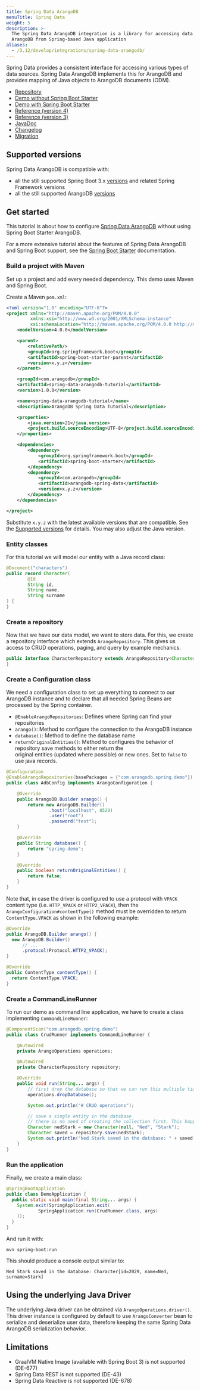 ```yaml
---
title: Spring Data ArangoDB
menuTitle: Spring Data
weight: 5
description: >-
  The Spring Data ArangoDB integration is a library for accessing data stored in
  ArangoDB from Spring-based Java application
aliases:
  - /3.12/develop/integrations/spring-data-arangodb/
---
```

Spring Data provides a consistent interface for
accessing various types of data sources. Spring Data ArangoDB implements this
for ArangoDB and provides mapping of Java objects to ArangoDB documents (ODM).

- [Repository](https://github.com/arangodb/spring-data)
- [Demo without Spring Boot Starter](https://github.com/arangodb/spring-data/tree/main/tutorial/src/main/java/com/arangodb/spring/demo)
- [Demo with Spring Boot Starter](https://github.com/arangodb/spring-boot-starter/tree/main/demo)
- [Reference (version 4)](reference-version-4/_index.md)
- [Reference (version 3)](reference-version-3/_index.md)
- [JavaDoc](https://www.javadoc.io/doc/com.arangodb/arangodb-spring-data/latest)
- [Changelog](https://github.com/arangodb/spring-data/blob/master/ChangeLog.md#changelog)
- [Migration](migration/_index.md)

## Supported versions

Spring Data ArangoDB is compatible with:
- all the still supported Spring Boot 3.x [versions](https://spring.io/projects/spring-boot#support)
  and related Spring Framework versions
- all the still supported ArangoDB [versions](https://arangodb.com/subscriptions/end-of-life-notice/)

## Get started

This tutorial is about how to configure [Spring Data ArangoDB](https://github.com/arangodb/spring-data)
without using Spring Boot Starter ArangoDB.

For a more extensive tutorial about the features of Spring Data ArangoDB and
Spring Boot support, see the [Spring Boot Starter](../spring-boot-arangodb.md)
documentation.

### Build a project with Maven

Set up a project and add every needed dependency. This demo uses Maven and
Spring Boot.

Create a Maven `pom.xml`:

```xml
<?xml version="1.0" encoding="UTF-8"?>
<project xmlns="http://maven.apache.org/POM/4.0.0"
         xmlns:xsi="http://www.w3.org/2001/XMLSchema-instance"
         xsi:schemaLocation="http://maven.apache.org/POM/4.0.0 http://maven.apache.org/xsd/maven-4.0.0.xsd">
    <modelVersion>4.0.0</modelVersion>

    <parent>
        <relativePath/>
        <groupId>org.springframework.boot</groupId>
        <artifactId>spring-boot-starter-parent</artifactId>
        <version>x.y.z</version>
    </parent>

    <groupId>com.arangodb</groupId>
    <artifactId>spring-data-arangodb-tutorial</artifactId>
    <version>1.0.0</version>

    <name>spring-data-arangodb-tutorial</name>
    <description>ArangoDB Spring Data Tutorial</description>

    <properties>
        <java.version>21</java.version>
        <project.build.sourceEncoding>UTF-8</project.build.sourceEncoding>
    </properties>

    <dependencies>
        <dependency>
            <groupId>org.springframework.boot</groupId>
            <artifactId>spring-boot-starter</artifactId>
        </dependency>
        <dependency>
            <groupId>com.arangodb</groupId>
            <artifactId>arangodb-spring-data</artifactId>
            <version>x.y.z</version>
        </dependency>
    </dependencies>

</project>
```

Substitute `x.y.z` with the latest available versions that are compatible.
See the [Supported versions](#supported-versions) for details.
You may also adjust the Java version.

### Entity classes

For this tutorial we will model our entity with a Java record class:

```java
@Document("characters")
public record Character(
        @Id
        String id,
        String name,
        String surname
) {
}
```

### Create a repository

Now that we have our data model, we want to store data. For this, we create a repository interface which
extends `ArangoRepository`. This gives us access to CRUD operations, paging, and query by example mechanics.

```java
public interface CharacterRepository extends ArangoRepository<Character, String> {
}
```

### Create a Configuration class

We need a configuration class to set up everything to connect to our ArangoDB instance and to declare that all
needed Spring Beans are processed by the Spring container.

- `@EnableArangoRepositories`: Defines where Spring can find your repositories
- `arango()`: Method to configure the connection to the ArangoDB instance
- `database()`: Method to define the database name
- `returnOriginalEntities()`: Method to configures the behavior of repository save methods to either return the  
  original entities (updated where possible) or new ones. Set to `false` to use java records.

```java
@Configuration
@EnableArangoRepositories(basePackages = {"com.arangodb.spring.demo"})
public class AdbConfig implements ArangoConfiguration {

    @Override
    public ArangoDB.Builder arango() {
        return new ArangoDB.Builder()
                .host("localhost", 8529)
                .user("root")
                .password("test");
    }

    @Override
    public String database() {
        return "spring-demo";
    }

    @Override
    public boolean returnOriginalEntities() {
        return false;
    }
}
```

Note that, in case the driver is configured to use a protocol with `VPACK`
content type (i.e. `HTTP_VPACK` or `HTTP2_VPACK`), then the
`ArangoConfiguration#contentType()` method must be overridden to return
`ContentType.VPACK` as shown in the following example:

```java
@Override
public ArangoDB.Builder arango() {
  new ArangoDB.Builder()
      // ...    
      .protocol(Protocol.HTTP2_VPACK);
}

@Override
public ContentType contentType() {
  return ContentType.VPACK;
}
```

### Create a CommandLineRunner

To run our demo as command line application, we have to create a class implementing `CommandLineRunner`:

```java
@ComponentScan("com.arangodb.spring.demo")
public class CrudRunner implements CommandLineRunner {

    @Autowired
    private ArangoOperations operations;

    @Autowired
    private CharacterRepository repository;

    @Override
    public void run(String... args) {
        // first drop the database so that we can run this multiple times with the same dataset
        operations.dropDatabase();

        System.out.println("# CRUD operations");

        // save a single entity in the database
        // there is no need of creating the collection first. This happen automatically
        Character nedStark = new Character(null, "Ned", "Stark");
        Character saved = repository.save(nedStark);
        System.out.println("Ned Stark saved in the database: " + saved);
    }
}
```

### Run the application

Finally, we create a main class:

```java
@SpringBootApplication
public class DemoApplication {
  public static void main(final String... args) {
    System.exit(SpringApplication.exit(
            SpringApplication.run(CrudRunner.class, args)
    ));
  }
}
```

And run it with:

```shell
mvn spring-boot:run
```

This should produce a console output similar to:

```
Ned Stark saved in the database: Character[id=2029, name=Ned, surname=Stark]
```

## Using the underlying Java Driver

The underlying Java driver can be obtained via `ArangoOperations.driver()`.
This driver instance is configured by default to use `ArangoConverter` bean to
serialize and deserialize user data, therefore keeping the same
Spring Data ArangoDB serialization behavior.

## Limitations

- GraalVM Native Image (available with Spring Boot 3) is not supported (DE-677)
- Spring Data REST is not supported (DE-43)
- Spring Data Reactive is not supported (DE-678)

